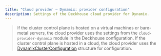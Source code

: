 ```yaml
---
title: "Cloud provider — Dynamix: provider configuration"
description: Settings of the Deckhouse cloud provider for Dynamix.
---
```


> If the cluster control plane is hosted on a virtual machines or bare-metal servers, the cloud provider uses the settings from the `cloud-provider-dynamix` module in the Deckhouse configuration. If the cluster control plane is hosted in a cloud, the cloud provider uses the [DynamixClusterConfiguration](#dynamixclusterconfiguration) structure for configuration.

<!-- SCHEMA -->

